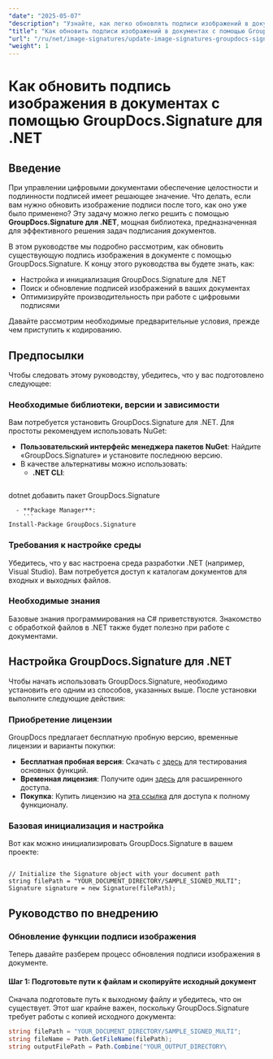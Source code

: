 ```yaml
---
"date": "2025-05-07"
"description": "Узнайте, как легко обновлять подписи изображений в документах с помощью GroupDocs.Signature для .NET с помощью этого подробного руководства."
"title": "Как обновить подписи изображений в документах с помощью GroupDocs.Signature для .NET&#58; пошаговое руководство"
"url": "/ru/net/image-signatures/update-image-signatures-groupdocs-signature-dotnet/"
"weight": 1
---
```


# Как обновить подпись изображения в документах с помощью GroupDocs.Signature для .NET

## Введение

При управлении цифровыми документами обеспечение целостности и подлинности подписей имеет решающее значение. Что делать, если вам нужно обновить изображение подписи после того, как оно уже было применено? Эту задачу можно легко решить с помощью **GroupDocs.Signature для .NET**, мощная библиотека, предназначенная для эффективного решения задач подписания документов.

В этом руководстве мы подробно рассмотрим, как обновить существующую подпись изображения в документе с помощью GroupDocs.Signature. К концу этого руководства вы будете знать, как:
- Настройка и инициализация GroupDocs.Signature для .NET
- Поиск и обновление подписей изображений в ваших документах
- Оптимизируйте производительность при работе с цифровыми подписями

Давайте рассмотрим необходимые предварительные условия, прежде чем приступить к кодированию.

## Предпосылки

Чтобы следовать этому руководству, убедитесь, что у вас подготовлено следующее:

### Необходимые библиотеки, версии и зависимости
Вам потребуется установить GroupDocs.Signature для .NET. Для простоты рекомендуем использовать NuGet:
- **Пользовательский интерфейс менеджера пакетов NuGet**: Найдите «GroupDocs.Signature» и установите последнюю версию.
- В качестве альтернативы можно использовать:
  - **.NET CLI**:
    ```
dotnet добавить пакет GroupDocs.Signature
```
  - **Package Manager**:
    ```
Install-Package GroupDocs.Signature
```

### Требования к настройке среды
Убедитесь, что у вас настроена среда разработки .NET (например, Visual Studio). Вам потребуется доступ к каталогам документов для входных и выходных файлов.

### Необходимые знания
Базовые знания программирования на C# приветствуются. Знакомство с обработкой файлов в .NET также будет полезно при работе с документами.

## Настройка GroupDocs.Signature для .NET

Чтобы начать использовать GroupDocs.Signature, необходимо установить его одним из способов, указанных выше. После установки выполните следующие действия:

### Приобретение лицензии
GroupDocs предлагает бесплатную пробную версию, временные лицензии и варианты покупки:
- **Бесплатная пробная версия**: Скачать с [здесь](https://releases.groupdocs.com/signature/net/) для тестирования основных функций.
- **Временная лицензия**: Получите один [здесь](https://purchase.groupdocs.com/temporary-license/) для расширенного доступа.
- **Покупка**: Купить лицензию на [эта ссылка](https://purchase.groupdocs.com/buy) для доступа к полному функционалу.

### Базовая инициализация и настройка
Вот как можно инициализировать GroupDocs.Signature в вашем проекте:

```csharp\using GroupDocs.Signature;

// Initialize the Signature object with your document path
string filePath = "YOUR_DOCUMENT_DIRECTORY/SAMPLE_SIGNED_MULTI";
Signature signature = new Signature(filePath);
```

## Руководство по внедрению

### Обновление функции подписи изображения

Теперь давайте разберем процесс обновления подписи изображения в документе.

#### Шаг 1: Подготовьте пути к файлам и скопируйте исходный документ

Сначала подготовьте путь к выходному файлу и убедитесь, что он существует. Этот шаг крайне важен, поскольку GroupDocs.Signature требует работы с копией исходного документа:

```csharp
string filePath = "YOUR_DOCUMENT_DIRECTORY/SAMPLE_SIGNED_MULTI";
string fileName = Path.GetFileName(filePath);
string outputFilePath = Path.Combine("YOUR_OUTPUT_DIRECTORY\